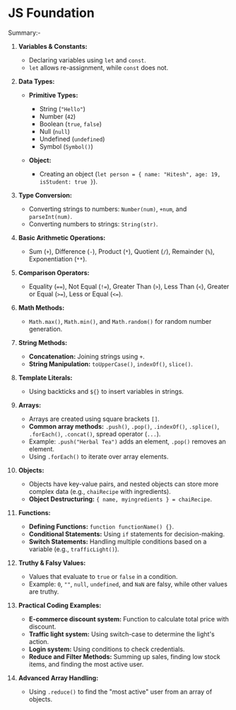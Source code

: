 # JS Foundation

Summary:-

1. **Variables & Constants:**<br>
   - Declaring variables using `let` and `const`.<br>
   - `let` allows re-assignment, while `const` does not.<br>

2. **Data Types:**<br>
   - **Primitive Types:**<br>
     - String (`"Hello"`)<br>
     - Number (`42`)<br>
     - Boolean (`true`, `false`)<br>
     - Null (`null`)<br>
     - Undefined (`undefined`)<br>
     - Symbol (`Symbol()`)<br>

   - **Object:**<br>
     - Creating an object (`let person = { name: "Hitesh", age: 19, isStudent: true }`).<br>

3. **Type Conversion:**<br>
   - Converting strings to numbers: `Number(num)`, `+num`, and `parseInt(num)`.<br>
   - Converting numbers to strings: `String(str)`.<br>

4. **Basic Arithmetic Operations:**<br>
   - Sum (`+`), Difference (`-`), Product (`*`), Quotient (`/`), Remainder (`%`), Exponentiation (`**`).<br>

5. **Comparison Operators:**<br>
   - Equality (`==`), Not Equal (`!=`), Greater Than (`>`), Less Than (`<`), Greater or Equal (`>=`), Less or Equal (`<=`).<br>

6. **Math Methods:**<br>
   - `Math.max()`, `Math.min()`, and `Math.random()` for random number generation.<br>

7. **String Methods:**<br>
   - **Concatenation:** Joining strings using `+`.<br>
   - **String Manipulation:** `toUpperCase()`, `indexOf()`, `slice()`.<br>

8. **Template Literals:**<br>
   - Using backticks and `${}` to insert variables in strings.<br>

9. **Arrays:**<br>
   - Arrays are created using square brackets `[]`.<br>
   - **Common array methods:** `.push()`, `.pop()`, `.indexOf()`, `.splice()`, `.forEach()`, `.concat()`, spread operator (`...`).<br>
   - Example: `.push("Herbal Tea")` adds an element, `.pop()` removes an element.<br>
   - Using `.forEach()` to iterate over array elements.<br>

10. **Objects:**<br>
    - Objects have key-value pairs, and nested objects can store more complex data (e.g., `chaiRecipe` with ingredients).<br>
    - **Object Destructuring:** `{ name, myingredients } = chaiRecipe`.<br>

11. **Functions:**<br>
    - **Defining Functions:** `function functionName() {}`.<br>
    - **Conditional Statements:** Using `if` statements for decision-making.<br>
    - **Switch Statements:** Handling multiple conditions based on a variable (e.g., `trafficLight()`).<br>

12. **Truthy & Falsy Values:**<br>
    - Values that evaluate to `true` or `false` in a condition.<br>
    - Example: `0`, `""`, `null`, `undefined`, and `NaN` are falsy, while other values are truthy.<br>

13. **Practical Coding Examples:**<br>
    - **E-commerce discount system:** Function to calculate total price with discount.<br>
    - **Traffic light system:** Using switch-case to determine the light's action.<br>
    - **Login system:** Using conditions to check credentials.<br>
    - **Reduce and Filter Methods:** Summing up sales, finding low stock items, and finding the most active user.<br>

14. **Advanced Array Handling:**<br>
    - Using `.reduce()` to find the "most active" user from an array of objects.<br>
